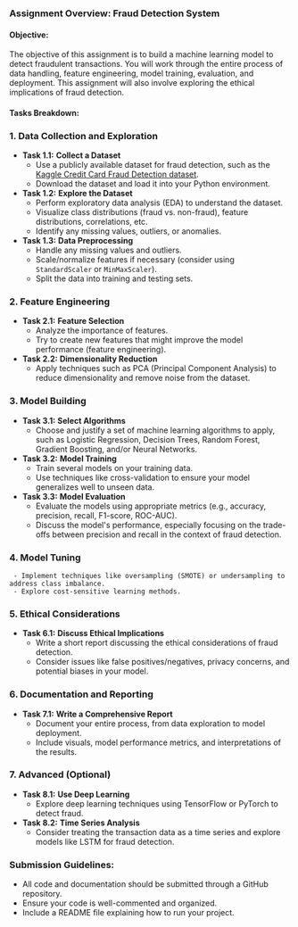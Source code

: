 ### Assignment Overview: Fraud Detection System

#### Objective:
The objective of this assignment is to build a machine learning model to detect fraudulent transactions. You will work through the entire process of data handling, feature engineering, model training, evaluation, and deployment. This assignment will also involve exploring the ethical implications of fraud detection.

#### **Tasks Breakdown:**

### 1. **Data Collection and Exploration**
   - **Task 1.1:** **Collect a Dataset**
     - Use a publicly available dataset for fraud detection, such as the [Kaggle Credit Card Fraud Detection dataset](https://www.kaggle.com/mlg-ulb/creditcardfraud).
     - Download the dataset and load it into your Python environment.
   - **Task 1.2:** **Explore the Dataset**
     - Perform exploratory data analysis (EDA) to understand the dataset.
     - Visualize class distributions (fraud vs. non-fraud), feature distributions, correlations, etc.
     - Identify any missing values, outliers, or anomalies.
   - **Task 1.3:** **Data Preprocessing**
     - Handle any missing values and outliers.
     - Scale/normalize features if necessary (consider using `StandardScaler` or `MinMaxScaler`).
     - Split the data into training and testing sets.

### 2. **Feature Engineering**
   - **Task 2.1:** **Feature Selection**
     - Analyze the importance of features.
     - Try to create new features that might improve the model performance (feature engineering).
   - **Task 2.2:** **Dimensionality Reduction**
     - Apply techniques such as PCA (Principal Component Analysis) to reduce dimensionality and remove noise from the dataset.

### 3. **Model Building**
   - **Task 3.1:** **Select Algorithms**
     - Choose and justify a set of machine learning algorithms to apply, such as Logistic Regression, Decision Trees, Random Forest, Gradient Boosting, and/or Neural Networks.
   - **Task 3.2:** **Model Training**
     - Train several models on your training data.
     - Use techniques like cross-validation to ensure your model generalizes well to unseen data.
   - **Task 3.3:** **Model Evaluation**
     - Evaluate the models using appropriate metrics (e.g., accuracy, precision, recall, F1-score, ROC-AUC).
     - Discuss the model's performance, especially focusing on the trade-offs between precision and recall in the context of fraud detection.

### 4. **Model Tuning**
     - Implement techniques like oversampling (SMOTE) or undersampling to address class imbalance.
     - Explore cost-sensitive learning methods.

### 5. **Ethical Considerations**
   - **Task 6.1:** **Discuss Ethical Implications**
     - Write a short report discussing the ethical considerations of fraud detection.
     - Consider issues like false positives/negatives, privacy concerns, and potential biases in your model.

### 6. **Documentation and Reporting**
   - **Task 7.1:** **Write a Comprehensive Report**
     - Document your entire process, from data exploration to model deployment.
     - Include visuals, model performance metrics, and interpretations of the results.

### 7. **Advanced (Optional)**
   - **Task 8.1:** **Use Deep Learning**
     - Explore deep learning techniques using TensorFlow or PyTorch to detect fraud.
   - **Task 8.2:** **Time Series Analysis**
     - Consider treating the transaction data as a time series and explore models like LSTM for fraud detection.

### **Submission Guidelines:**
- All code and documentation should be submitted through a GitHub repository.
- Ensure your code is well-commented and organized.
- Include a README file explaining how to run your project.